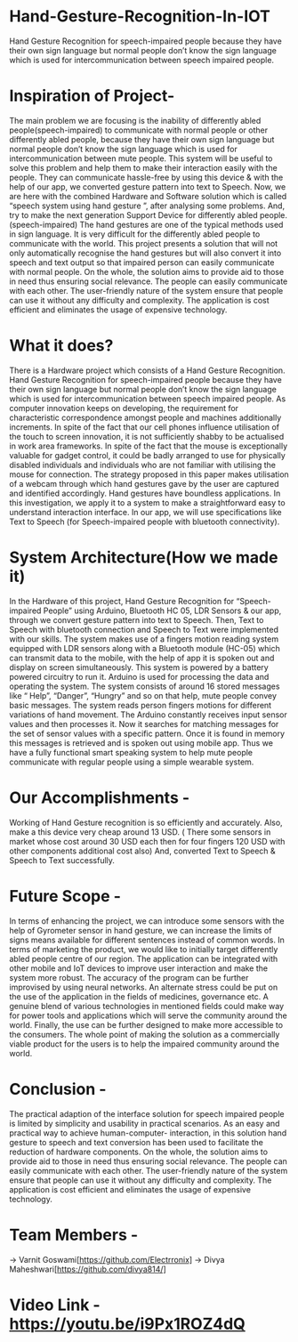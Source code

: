 # Hand-Gesture-Recognition-In-IOT
Hand Gesture Recognition for speech-impaired people because they have their own sign language but normal people don’t know the sign language which is used for intercommunication between speech impaired people.
# Inspiration of Project-
The main problem we are focusing is the inability of differently abled people(speech-impaired) to communicate with normal people or other differently abled people, because they have their own sign language but normal people don’t know the sign language which is used for intercommunication between mute people. This system will be useful to solve this problem and help them to make their interaction easily with the people. They can communicate hassle-free by using this device & with the help of our app, we converted gesture pattern into text to Speech. Now, we are here with the combined Hardware and Software solution which is called “speech system using hand gesture ”, after analysing some problems. And, try to make the next generation Support Device for differently abled people.(speech-impaired) The hand gestures are one of the typical methods used in sign language. It is very difficult for the differently abled people to communicate with the world. This project presents a solution that will not only automatically recognise the hand gestures but will also convert it into speech and text output so that impaired person can easily communicate with normal people. On the whole, the solution aims to provide aid to those in need thus ensuring social relevance. The people can easily communicate with each other. The user-friendly nature of the system ensure that people can use it without any difficulty and complexity. The application is cost efficient and eliminates the usage of expensive technology.
# What it does?
There is a Hardware project which consists of a Hand Gesture Recognition. Hand Gesture Recognition for speech-impaired people because they have their own sign language but normal people don’t know the sign language which is used for intercommunication between speech impaired people. As computer innovation keeps on developing, the requirement for characteristic correspondence amongst people and machines additionally increments. In spite of the fact that our cell phones influence utilisation of the touch to screen innovation, it is not sufficiently shabby to be actualised in work area frameworks. In spite of the fact that the mouse is exceptionally valuable for gadget control, it could be badly arranged to use for physically disabled individuals and individuals who are not familiar with utilising the mouse for connection. The strategy proposed in this paper makes utilisation of a webcam through which hand gestures gave by the user are captured and identified accordingly. Hand gestures have boundless applications. In this investigation, we apply it to a system to make a straightforward easy to understand interaction interface. In our app, we will use specifications like Text to Speech (for Speech-impaired people with bluetooth connectivity).
# System Architecture(How we made it)
In the Hardware of this project, Hand Gesture Recognition for “Speech-impaired People” using Arduino, Bluetooth HC 05, LDR Sensors & our app, through we convert gesture pattern into text to Speech. Then, Text to Speech with bluetooth connection and Speech to Text were implemented with our skills. The system makes use of a fingers motion reading system equipped with LDR sensors along with a Bluetooth module (HC-05) which can transmit data to the mobile, with the help of app it is spoken out and display on screen simultaneously. This system is powered by a battery powered circuitry to run it. Arduino is used for processing the data and operating the system. The system consists of around 16 stored messages like “ Help”, “Danger”, “Hungry” and so on that help, mute people convey basic messages. The system reads person fingers motions for different variations of hand movement. The Arduino constantly receives input sensor values and then processes it. Now it searches for matching messages for the set of sensor values with a specific pattern. Once it is found in memory this messages is retrieved and is spoken out using mobile app. Thus we have a fully functional smart speaking system to help mute people communicate with regular people using a simple wearable system.
# Our Accomplishments -
Working of Hand Gesture recognition is so efficiently and accurately. Also, make a this device very cheap around 13 USD. ( There some sensors in market whose cost around 30 USD each then for four fingers 120 USD with other components additional cost also) And, converted Text to Speech & Speech to Text successfully.
# Future Scope -
In terms of enhancing the project, we can introduce some sensors with the help of Gyrometer sensor in hand gesture, we can increase the limits of signs means available for different sentences instead of common words. In terms of marketing the product, we would like to initially target differently abled people centre of our region. The application can be integrated with other mobile and IoT devices to improve user interaction and make the system more robust. The accuracy of the program can be further improvised by using neural networks. An alternate stress could be put on the use of the application in the fields of medicines, governance etc. A genuine blend of various technologies in mentioned fields could make way for power tools and applications which will serve the community around the world. Finally, the use can be further designed to make more accessible to the consumers. The whole point of making the solution as a commercially viable product for the users is to help the impaired community around the world.
# Conclusion -
The practical adaption of the interface solution for speech impaired people is limited by simplicity and usability in practical scenarios. As an easy and practical way to achieve human-computer- interaction, in this solution hand gesture to speech and text conversion has been used to facilitate the reduction of hardware components. On the whole, the solution aims to provide aid to those in need thus ensuring social relevance. The people can easily communicate with each other. The user-friendly nature of the system ensure that people can use it without any difficulty and complexity. The application is cost efficient and eliminates the usage of expensive technology.
# Team Members -
-> Varnit Goswami[https://github.com/Electrronix]
-> Divya Maheshwari[https://github.com/divya814/]
# Video Link - https://youtu.be/i9Px1ROZ4dQ
